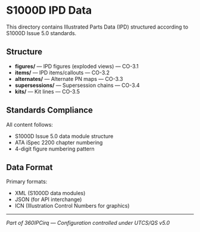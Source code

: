 # S1000D IPD Data

This directory contains Illustrated Parts Data (IPD) structured according to S1000D Issue 5.0 standards.

## Structure

- **figures/** — IPD figures (exploded views) — CO-3.1
- **items/** — IPD items/callouts — CO-3.2
- **alternates/** — Alternate PN maps — CO-3.3
- **supersessions/** — Supersession chains — CO-3.4
- **kits/** — Kit lines — CO-3.5

## Standards Compliance

All content follows:
- S1000D Issue 5.0 data module structure
- ATA iSpec 2200 chapter numbering
- 4-digit figure numbering pattern

## Data Format

Primary formats:
- XML (S1000D data modules)
- JSON (for API interchange)
- ICN (Illustration Control Numbers for graphics)

---

*Part of 360IPCirq — Configuration controlled under UTCS/QS v5.0*

